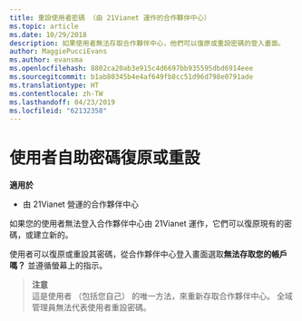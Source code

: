 ```yaml
---
title: 重設使用者密碼 （由 21Vianet 運作的合作夥伴中心）
ms.topic: article
ms.date: 10/29/2018
description: 如果使用者無法存取合作夥伴中心，他們可以復原或重設密碼的登入畫面。
author: MaggiePucciEvans
ms.author: evansma
ms.openlocfilehash: 8802ca20ab3e915c4d6697bb935595dbd6914eee
ms.sourcegitcommit: b1ab80345b4e4af649fb8cc51d96d798e0791ade
ms.translationtype: HT
ms.contentlocale: zh-TW
ms.lasthandoff: 04/23/2019
ms.locfileid: "62132358"
---
```

# <a name="user-self-service-password-recover-or-reset"></a>使用者自助密碼復原或重設

**適用於**

-   由 21Vianet 營運的合作夥伴中心


如果您的使用者無法登入合作夥伴中心由 21Vianet 運作，它們可以復原現有的密碼，或建立新的。 

使用者可以復原或重設其密碼，從合作夥伴中心登入畫面選取**無法存取您的帳戶嗎？** 並遵循螢幕上的指示。 

>**注意**<br>這是使用者 （包括您自己） 的唯一方法，來重新存取合作夥伴中心。 全域管理員無法代表使用者重設密碼。



 





